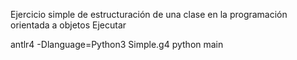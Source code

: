 Ejercicio simple de estructuración de una clase en la programación orientada a objetos
Ejecutar

antlr4 -Dlanguage=Python3 Simple.g4
python main
